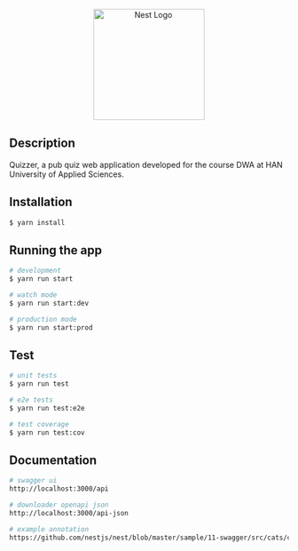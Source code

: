<p align="center">
  <a href="http://nestjs.com/" target="blank"><img src="https://nestjs.com/img/logo-small.svg" width="200" alt="Nest Logo" /></a>
</p>

## Description

Quizzer, a pub quiz web application developed for the course DWA at HAN University of Applied Sciences.

## Installation

```bash
$ yarn install
```

## Running the app

```bash
# development
$ yarn run start

# watch mode
$ yarn run start:dev

# production mode
$ yarn run start:prod
```

## Test

```bash
# unit tests
$ yarn run test

# e2e tests
$ yarn run test:e2e

# test coverage
$ yarn run test:cov
```

## Documentation

```bash
# swagger ui
http://localhost:3000/api

# downloader openapi json
http://localhost:3000/api-json

# example annotation
https://github.com/nestjs/nest/blob/master/sample/11-swagger/src/cats/cats.controller.ts
```
